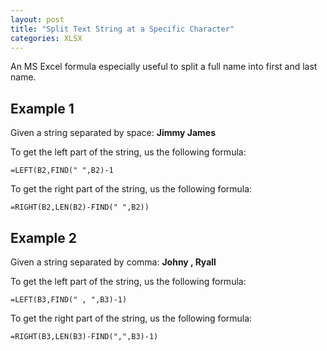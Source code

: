 ```yaml
---
layout: post
title: "Split Text String at a Specific Character"
categories: XLSX
---
```


An MS Excel formula especially useful to split a full name into first and last name.

## Example 1
Given a string separated by space: **Jimmy James**

To get the left part of the string, us the following formula:

```
=LEFT(B2,FIND(" ",B2)-1
```

To get the right part of the string, us the following formula:

```
=RIGHT(B2,LEN(B2)-FIND(" ",B2))
```


## Example 2
Given a string separated by comma: **Johny , Ryall**

To get the left part of the string, us the following formula:

```
=LEFT(B3,FIND(" , ",B3)-1)
```

To get the right part of the string, us the following formula:

```
=RIGHT(B3,LEN(B3)-FIND(",",B3)-1)
```







